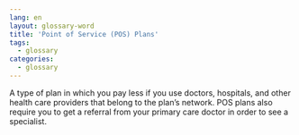```yaml
---
lang: en
layout: glossary-word
title: 'Point of Service (POS) Plans'
tags:
  - glossary
categories:
  - glossary
---
```

A type of plan in which you pay less if you use doctors, hospitals, and other health care providers that belong to the plan’s network. POS plans also require you to get a referral from your primary care doctor in order to see a specialist.